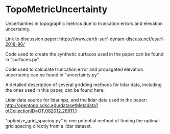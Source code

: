# TopoMetricUncertainty
Uncertainties in topographic metrics due to truncation errors and elevation uncertainty.

Link to discussion paper: https://www.earth-surf-dynam-discuss.net/esurf-2018-96/

Code used to create the synthetic surfaces used in the paper can be found in "surfaces.py"

Code used to calculate truncation error and propagated elevation uncertainty can be found in "uncertainty.py"

A detailed description of several gridding methods for lidar data, including the ones used in this paper, can be found here: 

Lidar data source for lidar.npz, and the lidar data used in the paper: http://opentopo.sdsc.edu/datasetMetadata?otCollectionID=OT.082012.26911.1

"optimize_grid_spacing.py" is one potential method of finding the optimal grid spacing directly from a lidar dataset. 
